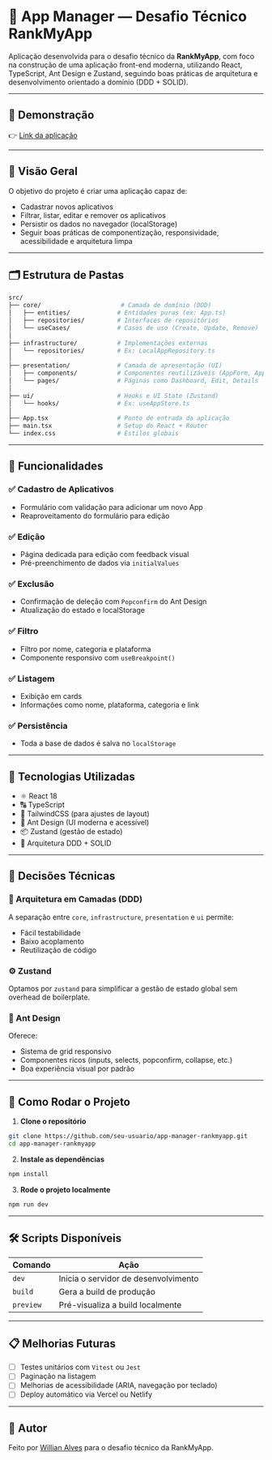 # 📱 App Manager — Desafio Técnico RankMyApp

Aplicação desenvolvida para o desafio técnico da **RankMyApp**, com foco na construção de uma aplicação front-end moderna, utilizando React, TypeScript, Ant Design e Zustand, seguindo boas práticas de arquitetura e desenvolvimento orientado a domínio (DDD + SOLID).

---

## 🚀 Demonstração

👉 [Link da aplicação](https://rank-my-app-challenge.vercel.app/)

---

## 🧠 Visão Geral

O objetivo do projeto é criar uma aplicação capaz de:

- Cadastrar novos aplicativos
- Filtrar, listar, editar e remover os aplicativos
- Persistir os dados no navegador (localStorage)
- Seguir boas práticas de componentização, responsividade, acessibilidade e arquitetura limpa

---

## 🗂️ Estrutura de Pastas

```bash
src/
├── core/                      # Camada de domínio (DDD)
│   ├── entities/             # Entidades puras (ex: App.ts)
│   ├── repositories/         # Interfaces de repositórios
│   └── useCases/             # Casos de uso (Create, Update, Remove)
│
├── infrastructure/           # Implementações externas
│   └── repositories/         # Ex: LocalAppRepository.ts
│
├── presentation/             # Camada de apresentação (UI)
│   ├── components/           # Componentes reutilizáveis (AppForm, AppCard, etc.)
│   └── pages/                # Páginas como Dashboard, Edit, Details
│
├── ui/                       # Hooks e UI State (Zustand)
│   └── hooks/                # Ex: useAppStore.ts
│
├── App.tsx                   # Ponto de entrada da aplicação
├── main.tsx                  # Setup do React + Router
└── index.css                 # Estilos globais
```

---

## 📌 Funcionalidades

### ✅ Cadastro de Aplicativos

- Formulário com validação para adicionar um novo App
- Reaproveitamento do formulário para edição

### ✅ Edição

- Página dedicada para edição com feedback visual
- Pré-preenchimento de dados via `initialValues`

### ✅ Exclusão

- Confirmação de deleção com `Popconfirm` do Ant Design
- Atualização do estado e localStorage

### ✅ Filtro

- Filtro por nome, categoria e plataforma
- Componente responsivo com `useBreakpoint()`

### ✅ Listagem

- Exibição em cards
- Informações como nome, plataforma, categoria e link

### ✅ Persistência

- Toda a base de dados é salva no `localStorage`

---

## 🧱 Tecnologias Utilizadas

- ⚛️ React 18
- 🔠 TypeScript
- 💅 TailwindCSS (para ajustes de layout)
- 🎨 Ant Design (UI moderna e acessível)
- 📦 Zustand (gestão de estado)
- 🧠 Arquitetura DDD + SOLID

---

## 🧠 Decisões Técnicas

### 🧩 Arquitetura em Camadas (DDD)

A separação entre `core`, `infrastructure`, `presentation` e `ui` permite:

- Fácil testabilidade
- Baixo acoplamento
- Reutilização de código

### ⚙️ Zustand

Optamos por `zustand` para simplificar a gestão de estado global sem overhead de boilerplate.

### 🧱 Ant Design

Oferece:

- Sistema de grid responsivo
- Componentes ricos (inputs, selects, popconfirm, collapse, etc.)
- Boa experiência visual por padrão

---

## 🧭 Como Rodar o Projeto

1. **Clone o repositório**

```bash
git clone https://github.com/seu-usuario/app-manager-rankmyapp.git
cd app-manager-rankmyapp
```

2. **Instale as dependências**

```bash
npm install
```

3. **Rode o projeto localmente**

```bash
npm run dev
```

---

## 🛠️ Scripts Disponíveis

| Comando   | Ação                                 |
| --------- | ------------------------------------ |
| `dev`     | Inicia o servidor de desenvolvimento |
| `build`   | Gera a build de produção             |
| `preview` | Pré-visualiza a build localmente     |

---

## 📋 Melhorias Futuras

- [ ] Testes unitários com `Vitest` ou `Jest`
- [ ] Paginação na listagem
- [ ] Melhorias de acessibilidade (ARIA, navegação por teclado)
- [ ] Deploy automático via Vercel ou Netlify

---

## 📎 Autor

Feito por [Willian Alves](https://www.linkedin.com/in/willianalmeidaalves) para o desafio técnico da RankMyApp.
